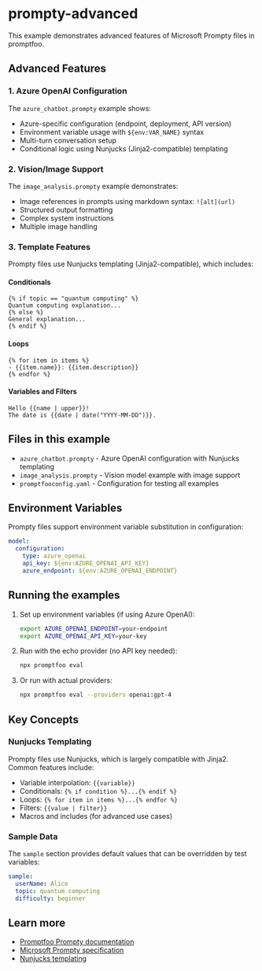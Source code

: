 # prompty-advanced

This example demonstrates advanced features of Microsoft Prompty files in promptfoo.

## Advanced Features

### 1. Azure OpenAI Configuration

The `azure_chatbot.prompty` example shows:

- Azure-specific configuration (endpoint, deployment, API version)
- Environment variable usage with `${env:VAR_NAME}` syntax
- Multi-turn conversation setup
- Conditional logic using Nunjucks (Jinja2-compatible) templating

### 2. Vision/Image Support

The `image_analysis.prompty` example demonstrates:

- Image references in prompts using markdown syntax: `![alt](url)`
- Structured output formatting
- Complex system instructions
- Multiple image handling

### 3. Template Features

Prompty files use Nunjucks templating (Jinja2-compatible), which includes:

#### Conditionals

```
{% if topic == "quantum computing" %}
Quantum computing explanation...
{% else %}
General explanation...
{% endif %}
```

#### Loops

```
{% for item in items %}
- {{item.name}}: {{item.description}}
{% endfor %}
```

#### Variables and Filters

```
Hello {{name | upper}}!
The date is {{date | date("YYYY-MM-DD")}}.
```

## Files in this example

- `azure_chatbot.prompty` - Azure OpenAI configuration with Nunjucks templating
- `image_analysis.prompty` - Vision model example with image support
- `promptfooconfig.yaml` - Configuration for testing all examples

## Environment Variables

Prompty files support environment variable substitution in configuration:

```yaml
model:
  configuration:
    type: azure_openai
    api_key: ${env:AZURE_OPENAI_API_KEY}
    azure_endpoint: ${env:AZURE_OPENAI_ENDPOINT}
```

## Running the examples

1. Set up environment variables (if using Azure OpenAI):

   ```bash
   export AZURE_OPENAI_ENDPOINT=your-endpoint
   export AZURE_OPENAI_API_KEY=your-key
   ```

2. Run with the echo provider (no API key needed):

   ```bash
   npx promptfoo eval
   ```

3. Or run with actual providers:
   ```bash
   npx promptfoo eval --providers openai:gpt-4
   ```

## Key Concepts

### Nunjucks Templating

Prompty files use Nunjucks, which is largely compatible with Jinja2. Common features include:

- Variable interpolation: `{{variable}}`
- Conditionals: `{% if condition %}...{% endif %}`
- Loops: `{% for item in items %}...{% endfor %}`
- Filters: `{{value | filter}}`
- Macros and includes (for advanced use cases)

### Sample Data

The `sample` section provides default values that can be overridden by test variables:

```yaml
sample:
  userName: Alice
  topic: quantum computing
  difficulty: beginner
```

## Learn more

- [Promptfoo Prompty documentation](https://promptfoo.dev/docs/configuration/prompts#prompty-files-microsoft-format)
- [Microsoft Prompty specification](https://github.com/microsoft/prompty)
- [Nunjucks templating](https://mozilla.github.io/nunjucks/)
